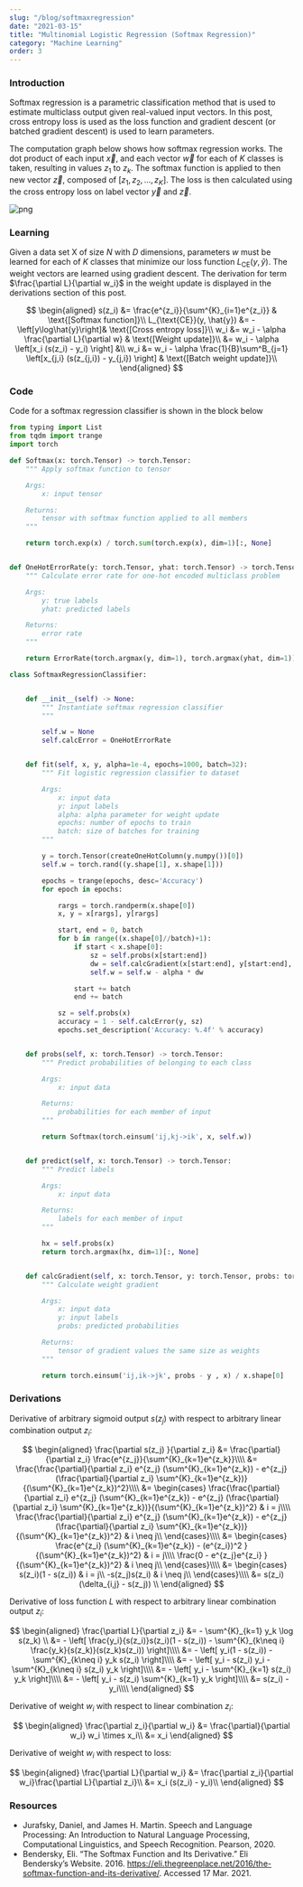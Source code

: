 ```yaml
---
slug: "/blog/softmaxregression"
date: "2021-03-15"
title: "Multinomial Logistic Regression (Softmax Regression)"
category: "Machine Learning"
order: 3
---
```


### Introduction

Softmax regression is a parametric classification method that is used to estimate multiclass output given real-valued input vectors.
In this post, cross entropy loss is used as the loss function and gradient descent (or batched gradient descent) is used to learn parameters.

The computation graph below shows how softmax regression works. The dot product of each input $\vec{x}$, and each vector $\vec{w}$ for each of $K$ classes is taken, resulting in values $z_1$ to $z_k$.
The softmax function is applied to then new vector $\vec{z}$, composed of $[z_1, z_2, ..., z_K]$.
The loss is then calculated using the cross entropy loss on label vector $\vec{y}$ and $\vec{z}$.


![png](images/multinomiallogisticregression_4_0.png)
    


### Learning

Given a data set X of size $N$ with $D$ dimensions, parameters $w$ must be learned for each of $K$ classes that minimize our loss function $L_{\text{CE}}(y, \hat{y})$.
The weight vectors are learned using gradient descent.
The derivation for term $\frac{\partial L}{\partial w_i}$ in the weight update is displayed in the derivations section of this post.

$$
\begin{aligned}
    s(z_i) &= \frac{e^{z_i}}{\sum^{K}_{i=1}e^{z_i}} & \text{[Softmax function]}\\
    L_{\text{CE}}(y, \hat{y}) &= -\left[y\log\hat{y}\right]& \text{[Cross entropy loss]}\\
    w_i &= w_i - \alpha \frac{\partial L}{\partial w} & \text{[Weight update]}\\
    &= w_i - \alpha \left[x_i (s(z_i) - y_i) \right] &\\
    w_i &= w_i - \alpha \frac{1}{B}\sum^B_{j=1} \left[x_{j,i} (s(z_{j,i}) - y_{j,i}) \right] & \text{[Batch weight update]}\\
\end{aligned}
$$

### Code

Code for a softmax regression classifier is shown in the block below


```python
from typing import List
from tqdm import trange
import torch

def Softmax(x: torch.Tensor) -> torch.Tensor:
    """ Apply softmax function to tensor

    Args:
        x: input tensor

    Returns:
        tensor with softmax function applied to all members
    """

    return torch.exp(x) / torch.sum(torch.exp(x), dim=1)[:, None]


def OneHotErrorRate(y: torch.Tensor, yhat: torch.Tensor) -> torch.Tensor:
    """ Calculate error rate for one-hot encoded multiclass problem

    Args:
        y: true labels
        yhat: predicted labels

    Returns:
        error rate
    """

    return ErrorRate(torch.argmax(y, dim=1), torch.argmax(yhat, dim=1))

class SoftmaxRegressionClassifier:


    def __init__(self) -> None:
        """ Instantiate softmax regression classifier
        """

        self.w = None
        self.calcError = OneHotErrorRate


    def fit(self, x, y, alpha=1e-4, epochs=1000, batch=32):
        """ Fit logistic regression classifier to dataset

        Args:
            x: input data
            y: input labels
            alpha: alpha parameter for weight update
            epochs: number of epochs to train
            batch: size of batches for training
        """

        y = torch.Tensor(createOneHotColumn(y.numpy())[0])
        self.w = torch.rand((y.shape[1], x.shape[1]))

        epochs = trange(epochs, desc='Accuracy')
        for epoch in epochs:

            rargs = torch.randperm(x.shape[0])
            x, y = x[rargs], y[rargs]

            start, end = 0, batch
            for b in range((x.shape[0]//batch)+1):
                if start < x.shape[0]:
                    sz = self.probs(x[start:end]) 
                    dw = self.calcGradient(x[start:end], y[start:end], sz)
                    self.w = self.w - alpha * dw

                start += batch
                end += batch

            sz = self.probs(x)
            accuracy = 1 - self.calcError(y, sz)
            epochs.set_description('Accuracy: %.4f' % accuracy)


    def probs(self, x: torch.Tensor) -> torch.Tensor:
        """ Predict probabilities of belonging to each class

        Args:
            x: input data

        Returns:
            probabilities for each member of input
        """

        return Softmax(torch.einsum('ij,kj->ik', x, self.w))


    def predict(self, x: torch.Tensor) -> torch.Tensor:
        """ Predict labels

        Args:
            x: input data

        Returns:
            labels for each member of input
        """

        hx = self.probs(x)
        return torch.argmax(hx, dim=1)[:, None]


    def calcGradient(self, x: torch.Tensor, y: torch.Tensor, probs: torch.Tensor) -> torch.Tensor:
        """ Calculate weight gradient

        Args:
            x: input data
            y: input labels
            probs: predicted probabilities

        Returns:
            tensor of gradient values the same size as weights
        """

        return torch.einsum('ij,ik->jk', probs - y , x) / x.shape[0]


```

### Derivations

Derivative of arbitrary sigmoid output $s(z_j)$ with respect to arbitrary linear combination output $z_i$:

$$
\begin{aligned}
    \frac{\partial s(z_j) }{\partial z_i} &= \frac{\partial}{\partial z_i} \frac{e^{z_j}}{\sum^{K}_{k=1}e^{z_k}}\\\\
    &= \frac{\frac{\partial}{\partial z_i} e^{z_j} (\sum^{K}_{k=1}e^{z_k}) - e^{z_j} (\frac{\partial}{\partial z_i} \sum^{K}_{k=1}e^{z_k})}{(\sum^{K}_{k=1}e^{z_k})^2}\\\\
    &= 
    \begin{cases}
        \frac{\frac{\partial}{\partial z_i} e^{z_j} (\sum^{K}_{k=1}e^{z_k}) - e^{z_j} (\frac{\partial}{\partial z_i} \sum^{K}_{k=1}e^{z_k})}{(\sum^{K}_{k=1}e^{z_k})^2} & i = j\\\\
        \frac{\frac{\partial}{\partial z_i} e^{z_j} (\sum^{K}_{k=1}e^{z_k}) - e^{z_j} (\frac{\partial}{\partial z_i} \sum^{K}_{k=1}e^{z_k})}{(\sum^{K}_{k=1}e^{z_k})^2} & i \neq j\\
    \end{cases}\\\\
    &=
    \begin{cases}
        \frac{e^{z_i} (\sum^{K}_{k=1}e^{z_k}) - (e^{z_i})^2 }{(\sum^{K}_{k=1}e^{z_k})^2} & i = j\\\\
        \frac{0 - e^{z_j}e^{z_i} }{(\sum^{K}_{k=1}e^{z_k})^2} & i \neq j\\
    \end{cases}\\\\
    &=
    \begin{cases}
        s(z_i)(1 - s(z_i)) & i = j\\
        -s(z_j)s(z_i) & i \neq j\\
    \end{cases}\\\\
    &= s(z_i)(\delta_{i,j} - s(z_j)) \\
\end{aligned}
$$

Derivative of loss function $L$ with respect to arbitrary linear combination output $z_i$:

$$
\begin{aligned}
    \frac{\partial L}{\partial z_i} &= - \sum^{K}_{k=1} y_k \log s(z_k) \\
    &= - \left[ \frac{y_i}{s(z_i)}s(z_i)(1 - s(z_i)) - \sum^{K}_{k\neq i} \frac{y_k}{s(z_k)}(s(z_k)s(z_i))  \right]\\\\
    &= - \left[ y_i(1 - s(z_i)) - \sum^{K}_{k\neq i} y_k s(z_i) \right]\\\\
    &= - \left[ y_i - s(z_i) y_i  - \sum^{K}_{k\neq i} s(z_i) y_k  \right]\\\\
    &= - \left[ y_i - \sum^{K}_{k=1}  s(z_i) y_k \right]\\\\
    &= - \left[ y_i - s(z_i) \sum^{K}_{k=1}  y_k \right]\\\\
    &= s(z_i) - y_i\\\\
\end{aligned}
$$

Derivative of weight $w_i$ with respect to linear combination $z_i$:

$$
\begin{aligned}
    \frac{\partial z_i}{\partial w_i} &= \frac{\partial}{\partial w_i} w_i \times x_i\\
    &= x_i
\end{aligned}
$$

Derivative of weight $w_i$ with respect to loss:

$$
\begin{aligned}
    \frac{\partial L}{\partial w_i} &= \frac{\partial z_i}{\partial w_i}\frac{\partial L}{\partial z_i}\\
    &= x_i (s(z_i) - y_i)\\
\end{aligned}
$$

### Resources
- Jurafsky, Daniel, and James H. Martin. Speech and Language Processing: An Introduction to Natural Language Processing, Computational Linguistics, and Speech Recognition. Pearson, 2020.
- Bendersky, Eli. “The Softmax Function and Its Derivative.” Eli Bendersky’s Website. 2016. https://eli.thegreenplace.net/2016/the-softmax-function-and-its-derivative/. Accessed 17 Mar. 2021.
